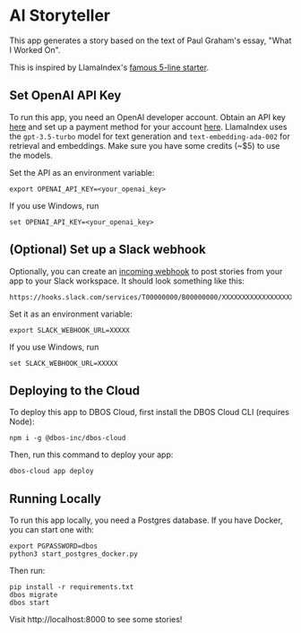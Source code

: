 # AI Storyteller

This app generates a story based on the text of Paul Graham's essay, "What I Worked On". 

This is inspired by LlamaIndex's [famous 5-line starter](https://docs.llamaindex.ai/en/stable/getting_started/starter_example/).

## Set OpenAI API Key

To run this app, you need an OpenAI developer account. Obtain an API key [here](https://platform.openai.com/api-keys) and set up a payment method for your account [here](https://platform.openai.com/account/billing/overview).
LlamaIndex uses the `gpt-3.5-turbo` model for text generation and `text-embedding-ada-002` for retrieval and embeddings.
Make sure you have some credits (~$5) to use the models.


Set the API as an environment variable:

```shell
export OPENAI_API_KEY=<your_openai_key>
```

If you use Windows, run
```shell
set OPENAI_API_KEY=<your_openai_key>
```

## (Optional) Set up a Slack webhook

Optionally, you can create an [incoming webhook](https://api.slack.com/messaging/webhooks) to post stories from your app to your Slack workspace.
It should look something like this:

```
https://hooks.slack.com/services/T00000000/B00000000/XXXXXXXXXXXXXXXXXXXXXXXX
```

Set it as an environment variable:

```shell
export SLACK_WEBHOOK_URL=XXXXX
```

If you use Windows, run
```shell
set SLACK_WEBHOOK_URL=XXXXX
```

## Deploying to the Cloud

To deploy this app to DBOS Cloud, first install the DBOS Cloud CLI (requires Node):

```shell
npm i -g @dbos-inc/dbos-cloud
```

Then, run this command to deploy your app:

```shell
dbos-cloud app deploy
```

## Running Locally

To run this app locally, you need a Postgres database.
If you have Docker, you can start one with:

```shell
export PGPASSWORD=dbos
python3 start_postgres_docker.py
```

Then run:

```shell
pip install -r requirements.txt
dbos migrate
dbos start
```

Visit http://localhost:8000 to see some stories!